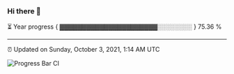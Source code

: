### Hi there 👋

⏳ Year progress { ▓▓▓▓▓▓▓▓▓▓▓▓▓▓▓▓▓▓▓▓▓▓░░░░░░░░ } 75.36 %

---

⏰ Updated on Sunday, October 3, 2021, 1:14 AM UTC

![Progress Bar CI](https://github.com/arthurbuhl/arthurbuhl/workflows/Progress%20Bar%20CI/badge.svg)
